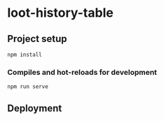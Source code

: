 # loot-history-table

## Project setup
```
npm install
```

### Compiles and hot-reloads for development
```
npm run serve
```

## Deployment


